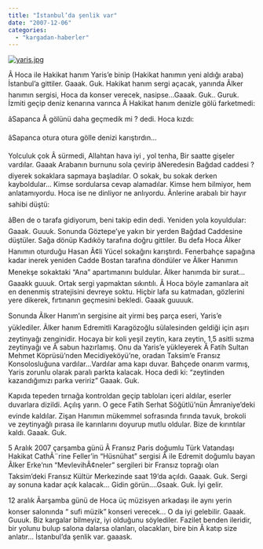 ```yaml
---
title: "İstanbul’da şenlik var"
date: "2007-12-06"
categories: 
  - "kargadan-haberler"
---
```


[![yaris.jpg](/uploads/2007/12/yaris.jpg)](/uploads/2007/12/yaris.jpg "yaris.jpg")

Â Hoca ile Hakikat hanım Yaris’e binip (Hakikat hanımın yeni aldığı araba) İstanbul’a gittiler. Gaaak. Guk. Hakikat hanım sergi açacak, yanında Ãlker hanımın sergisi, Hoca da konser verecek, nasipse…Gaaak. Guk.. Guruk. İzmiti geçip deniz kenarına varınca Â Hakikat hanım denizle gölü farketmedi:

âSapanca Â gölünü daha geçmedik mi ? dedi. Hoca kızdı:

âSapanca otura otura gölle denizi karıştırdın…

Yolculuk çok Â sürmedi, Allahtan hava iyi , yol tenha, Bir saatte gişeler vardılar. Gaaak Arabanın burnunu sola çevirip âNeredesin Bağdad caddesi ? diyerek sokaklara sapmaya başladılar. O sokak, bu sokak derken kayboldular… Kimse sordularsa cevap alamadılar. Kimse hem bilmiyor, hem anlatamıyordu. Hoca ise ne dinliyor ne anlıyordu. Ãnlerine arabalı bir hayır sahibi düştü:

âBen de o tarafa gidiyorum, beni takip edin dedi. Yeniden yola koyuldular: Gaaak. Guuuk. Sonunda Göztepe’ye yakın bir yerden Bağdad Caddesine düştüler. Sağa dönüp Kadıköy tarafına doğru gittiler. Bu defa Hoca Ãlker Hanımın oturduğu Hasan Ã¢li Yücel sokağını karıştırdı. Fenerbahçe sapağına kadar inerek yeniden Cadde Bostan tarafına döndüler ve Ãlker Hanımın Menekşe sokaktaki “Ana” apartımanını buldular. Ãlker hanımda bir surat… Gaaakk guuuk. Ortak sergi yapmaktan sıkıntılı. Â Hoca böyle zamanlara ait en denenmiş stratejisini devreye soktu. Hiçbir lafa su katmadan, gözlerini yere dikerek, fırtınanın geçmesini bekledi. Gaaak guuuuk.

Sonunda Ãlker Hanım’ın sergisine ait yirmi beş parça eseri, Yaris’e yüklediler. Ãlker hanım Edremitli Karagözoğlu sülalesinden geldiği için aşırı zeytinyağı zenginidir. Hocaya bir koli yeşil zeytin, kara zeytin, 1,5 asitli sızma zeytinyağı ve Â sabun hazırlamış. Onu da Yaris’e yükleyerek Â Fatih Sultan Mehmet Köprüsü’nden Mecidiyeköyü’ne, oradan Taksim’e Fransız Konsolosluğuna vardılar…Vardılar ama kapı duvar. Bahçede onarım varmış, Yaris zorunlu olarak paralı parkta kalacak. Hoca dedi ki: “zeytinden kazandığımızı parka veririz” Gaaak. Guk.

Kapıda tepeden tırnağa kontroldan geçip tabloları içeri aldılar, eserler duvarlara dizildi. Açılış yarın. O gece Fatih Serhat Söğütlü’nün Ãmraniye’deki evinde kaldılar. Zişan Hanımın mükemmel sofrasında fırında tavuk, brokoli ve zeytinyağlı pırasa ile karınlarını doyurup mutlu oldular. Bize de kırıntılar kaldı. Gaaak. Guk.

5 Aralık 2007 çarşamba günü Â Fransız Paris doğumlu Türk Vatandaşı Hakikat CathÃ¨rine Feller’in “Hüsnühat” sergisi Â ile Edremit doğumlu bayan Ãlker Erke’nın “MevlevihÃ¢neler” sergileri bir Fransız toprağı olan Taksim’deki Fransız Kültür Merkezinde saat 19’da açıldı. Gaaak. Guk. Sergi ay sonuna kadar açık kalacak… Gidin görün….Gsaak. Guk. İyi gelir.

12 aralık Ãarşamba günü de Hoca üç müzisyen arkadaşı ile aynı yerin konser salonında “ sufi müzik” konseri verecek… O da iyi gelebilir. Gaaak. Guuuk. Biz kargalar bilmeyiz, iyi olduğunu söylediler. Fazilet benden ileridir, bir yolunu bulup salona dalarsa olanları, olacakları, bire bin Â katıp size anlatır… İstanbul’da şenlik var. gaaask.
